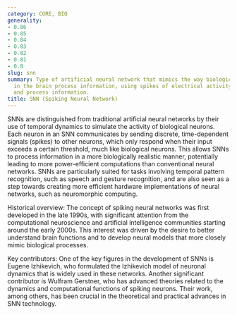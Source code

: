 ```yaml
---
category: CORE, BIO
generality:
- 0.86
- 0.85
- 0.84
- 0.83
- 0.82
- 0.81
- 0.8
slug: snn
summary: Type of artificial neural network that mimics the way biological neural networks
  in the brain process information, using spikes of electrical activity to transmit
  and process information.
title: SNN (Spiking Neural Network)
---
```


SNNs are distinguished from traditional artificial neural networks by their use of temporal dynamics to simulate the activity of biological neurons. Each neuron in an SNN communicates by sending discrete, time-dependent signals (spikes) to other neurons, which only respond when their input exceeds a certain threshold, much like biological neurons. This allows SNNs to process information in a more biologically realistic manner, potentially leading to more power-efficient computations than conventional neural networks. SNNs are particularly suited for tasks involving temporal pattern recognition, such as speech and gesture recognition, and are also seen as a step towards creating more efficient hardware implementations of neural networks, such as neuromorphic computing.

Historical overview: The concept of spiking neural networks was first developed in the late 1990s, with significant attention from the computational neuroscience and artificial intelligence communities starting around the early 2000s. This interest was driven by the desire to better understand brain functions and to develop neural models that more closely mimic biological processes.

Key contributors: One of the key figures in the development of SNNs is Eugene Izhikevich, who formulated the Izhikevich model of neuronal dynamics that is widely used in these networks. Another significant contributor is Wulfram Gerstner, who has advanced theories related to the dynamics and computational functions of spiking neurons. Their work, among others, has been crucial in the theoretical and practical advances in SNN technology.